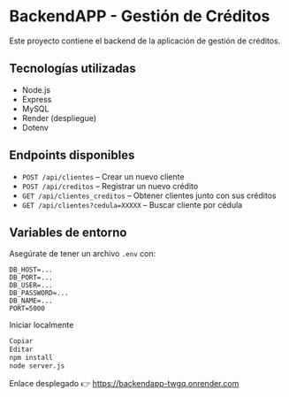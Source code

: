 # BackendAPP - Gestión de Créditos

Este proyecto contiene el backend de la aplicación de gestión de créditos.

## Tecnologías utilizadas

- Node.js
- Express
- MySQL
- Render (despliegue)
- Dotenv

## Endpoints disponibles

- `POST /api/clientes` – Crear un nuevo cliente
- `POST /api/creditos` – Registrar un nuevo crédito
- `GET /api/clientes_creditos` – Obtener clientes junto con sus créditos
- `GET /api/clientes?cedula=XXXXX` – Buscar cliente por cédula

## Variables de entorno

Asegúrate de tener un archivo `.env` con:

```env
DB_HOST=...
DB_PORT=...
DB_USER=...
DB_PASSWORD=...
DB_NAME=...
PORT=5000
```
Iniciar localmente
```bash
Copiar
Editar
npm install
node server.js
```
Enlace desplegado
👉 https://backendapp-twgq.onrender.com
